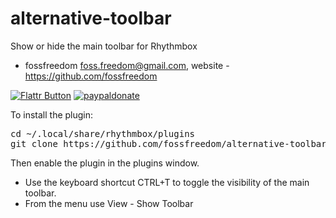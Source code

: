 alternative-toolbar
==================

Show or hide the main toolbar for Rhythmbox

 - fossfreedom <foss.freedom@gmail.com>, website - https://github.com/fossfreedom

[![Flattr Button](http://api.flattr.com/button/button-compact-static-100x17.png "Flattr This!")](http://flattr.com/thing/1811704/ "fossfreedom")  [![paypaldonate](https://www.paypalobjects.com/en_GB/i/btn/btn_donate_SM.gif)](https://www.paypal.com/cgi-bin/webscr?cmd=_s-xclick&hosted_button_id=KBV682WJ3BDGL)

To install the plugin:

<pre>
cd ~/.local/share/rhythmbox/plugins
git clone https://github.com/fossfreedom/alternative-toolbar.git
</pre>

Then enable the plugin in the plugins window.

 - Use the keyboard shortcut CTRL+T to toggle the visibility of the main toolbar.
 - From the menu use View - Show Toolbar